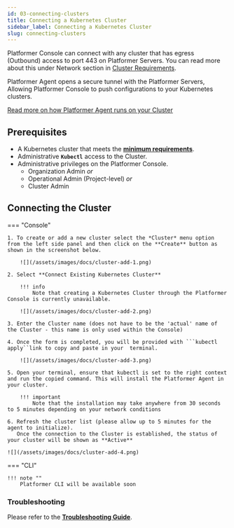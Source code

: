```yaml
---
id: 03-connecting-clusters
title: Connecting a Kubernetes Cluster
sidebar_label: Connecting a Kubernetes Cluster
slug: connecting-clusters
---
```


Platformer Console can connect with any cluster that has egress (Outbound) access to port 443 on Platformer Servers. You can read more about this under Network section in [Cluster Requirements](/user-guides/clusters/02-cluster-requirements/#2-network-requirements).

Platformer Agent opens a secure tunnel with the Platformer Servers, Allowing Platformer Console to push configurations to your Kubernetes clusters.

[Read more on how Platformer Agent runs on your Cluster](/user-guides/clusters/01-cluster-introduction/#in-cluster-agent)
 

## Prerequisites

-   A Kubernetes cluster that meets the [**minimum requirements**](/user-guides/clusters/02-cluster-requirements).
-   Administrative **`Kubectl`** access to the Cluster.
-   Administrative privileges on the Platformer Console.
    -   Organization Admin _or_
    -   Operational Admin (Project-level) _or_
    -   Cluster Admin

## Connecting the Cluster

=== "Console"

    1. To create or add a new cluster select the *Cluster* menu option from the left side panel and then click on the **Create** button as shown in the screenshot below.

        ![](/assets/images/docs/cluster-add-1.png)
    
    2. Select **Connect Existing Kubernetes Cluster**
    
        !!! info 
            Note that creating a Kubernetes Cluster through the Platformer Console is currently unavailable.

        ![](/assets/images/docs/cluster-add-2.png)

    3. Enter the Cluster name (does not have to be the 'actual' name of the Cluster - this name is only used within the Console)

    4. Once the form is completed, you will be provided with ```kubectl apply``link to copy and paste in your  terminal.

        ![](/assets/images/docs/cluster-add-3.png)

    5. Open your terminal, ensure that kubectl is set to the right context and run the copied command. This will install the Platformer Agent in your cluster.

        !!! important 
            Note that the installation may take anywhere from 30 seconds to 5 minutes depending on your network conditions

    6. Refresh the cluster list (please allow up to 5 minutes for the  agent to initialize).
       Once the connection to the Cluster is established, the status of your cluster will be shown as **Active**

    ![](/assets/images/docs/cluster-add-4.png)

=== "CLI"

    !!! note ""
        Platformer CLI will be available soon

### Troubleshooting

Please refer to the [**Troubleshooting Guide**](/user-guides/clusters/04-troubleshooting/).

</Tabs>